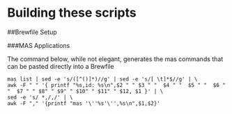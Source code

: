 # Building these scripts 


##Brewfile Setup

###MAS Applications

The command below, while not elegant, generates the mas commands that can be pasted directly into a Brewfile

~~~~
mas list | sed -e 's/([^()]*)//g' | sed -e 's/[ \t]*$//g' | \
awk -F " " '{ printf "%s,id: %s\n",$2 " " $3 " "  $4 " "  $5 " "  $6 " "  $7 " " $8" " $9" " $10" " $11" " $12, $1 }' | \
sed -e 's/ *,/,/' | \
awk -F "," '{printf "mas '\''%s'\'',%s\n",$1,$2}'
~~~~